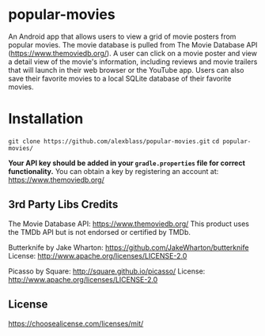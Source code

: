 # popular-movies

An Android app that allows users to view a grid of movie posters from popular movies.  The
movie database is pulled from The Movie Database API (https://www.themoviedb.org/).
A user can click on a movie poster and view a detail view of the movie's information, including
reviews and movie trailers that will launch in their web browser or the YouTube app. Users can also
save their favorite movies to a local SQLite database of their favorite movies.

# Installation

`git clone https://github.com/alexblass/popular-movies.git`
`cd popular-movies/`

**Your API key should be added in your `gradle.properties` file for correct functionality.**
You can obtain a key by registering an account at: https://www.themoviedb.org/

## 3rd Party Libs Credits

The Movie Database API: https://www.themoviedb.org/
This product uses the TMDb API but is not endorsed or certified by TMDb.

Butterknife by Jake Wharton: https://github.com/JakeWharton/butterknife
License: http://www.apache.org/licenses/LICENSE-2.0

Picasso by Square: http://square.github.io/picasso/
License: http://www.apache.org/licenses/LICENSE-2.0

## License

https://choosealicense.com/licenses/mit/